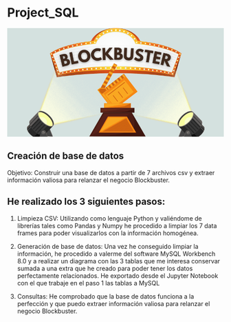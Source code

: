 # Project_SQL

![blockbuster](https://github.com/camarasa1987/ALEXISproject_SQL/blob/main/Blockbuster.png)


## Creación de base de datos 

Objetivo: Construir una base de datos a partir de 7 archivos csv y extraer información valiosa para relanzar el negocio Blockbuster.

## He realizado los 3 siguientes pasos:

1) Limpieza CSV: Utilizando como lenguaje Python y valiéndome de librerías tales como Pandas y Numpy he procedido a limpiar los 7 data frames para poder visualizarlos con la información homogénea.

2) Generación de base de datos: Una vez he conseguido limpiar la información, he procedido a valerme del software MySQL Workbench 8.0 y a realizar un diagrama con las 3 tablas que me interesa conservar sumada a una extra que he creado para poder tener los datos perfectamente relacionados. He exportado desde el Jupyter Notebook con el que trabaje en el paso 1 las tablas a MySQL

3) Consultas: He comprobado que la base de datos funciona a la perfección y que puedo extraer información valiosa para relanzar el negocio Blockbuster.





